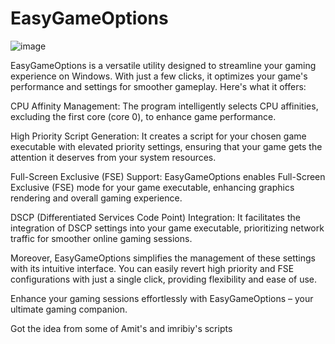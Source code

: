# EasyGameOptions

![image](https://github.com/eskezje/EasyGameOptions/assets/114604325/0391f623-7f3c-42d9-87b0-fecf663e7765)

EasyGameOptions is a versatile utility designed to streamline your gaming experience on Windows. With just a few clicks, it optimizes your game's performance and settings for smoother gameplay. Here's what it offers:

CPU Affinity Management: The program intelligently selects CPU affinities, excluding the first core (core 0), to enhance game performance.

High Priority Script Generation: It creates a script for your chosen game executable with elevated priority settings, ensuring that your game gets the attention it deserves from your system resources.

Full-Screen Exclusive (FSE) Support: EasyGameOptions enables Full-Screen Exclusive (FSE) mode for your game executable, enhancing graphics rendering and overall gaming experience.

DSCP (Differentiated Services Code Point) Integration: It facilitates the integration of DSCP settings into your game executable, prioritizing network traffic for smoother online gaming sessions.

Moreover, EasyGameOptions simplifies the management of these settings with its intuitive interface. You can easily revert high priority and FSE configurations with just a single click, providing flexibility and ease of use.

Enhance your gaming sessions effortlessly with EasyGameOptions – your ultimate gaming companion.

Got the idea from some of Amit's and imribiy's scripts
